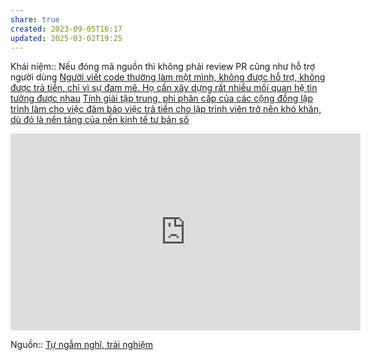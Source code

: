 ```yaml
---
share: true
created: 2023-09-05T16:17
updated: 2025-03-02T19:25
---
```

Khái niệm:: 
Nếu đóng mã nguồn thì không phải review PR cũng như hỗ trợ người dùng
[Người viết code thường làm một mình, không được hỗ trợ, không được trả tiền, chỉ vì sự đam mê. Họ cần xây dựng rất nhiều mối quan hệ tin tưởng được nhau](../../Nh%C3%A2n%20h%E1%BB%8Dc/Ng%C6%B0%E1%BB%9Di%20vi%E1%BA%BFt%20code%20th%C6%B0%E1%BB%9Dng%20l%C3%A0m%20m%E1%BB%99t%20m%C3%ACnh,%20kh%C3%B4ng%20%C4%91%C6%B0%E1%BB%A3c%20h%E1%BB%97%20tr%E1%BB%A3,%20kh%C3%B4ng%20%C4%91%C6%B0%E1%BB%A3c%20tr%E1%BA%A3%20ti%E1%BB%81n,%20ch%E1%BB%89%20v%C3%AC%20s%E1%BB%B1%20%C4%91am%20m%C3%AA.%20H%E1%BB%8D%20c%E1%BA%A7n%20x%C3%A2y%20d%E1%BB%B1ng%20r%E1%BA%A5t%20nhi%E1%BB%81u%20m%E1%BB%91i%20quan%20h%E1%BB%87%20tin%20t%C6%B0%E1%BB%9Fng%20%C4%91%C6%B0%E1%BB%A3c%20nhau.md)
[Tính giải tập trung, phi phân cấp của các cộng đồng lập trình làm cho việc đảm bảo việc trả tiền cho lập trình viên trở nên khó khăn, dù đó là nền tảng của nền kinh tế tư bản số](./T%C3%ADnh%20gi%E1%BA%A3i%20t%E1%BA%ADp%20trung,%20phi%20ph%C3%A2n%20c%E1%BA%A5p%20c%E1%BB%A7a%20c%C3%A1c%20c%E1%BB%99ng%20%C4%91%E1%BB%93ng%20l%E1%BA%ADp%20tr%C3%ACnh%20l%C3%A0m%20cho%20vi%E1%BB%87c%20%C4%91%E1%BA%A3m%20b%E1%BA%A3o%20vi%E1%BB%87c%20tr%E1%BA%A3%20ti%E1%BB%81n%20cho%20l%E1%BA%ADp%20tr%C3%ACnh%20vi%C3%AAn%20tr%E1%BB%9F%20n%C3%AAn%20kh%C3%B3%20kh%C4%83n,%20d%C3%B9%20%C4%91%C3%B3%20l%C3%A0%20n%E1%BB%81n%20t%E1%BA%A3ng%20c%E1%BB%A7a%20n%E1%BB%81n%20kinh%20t%E1%BA%BF%20t%C6%B0%20b%E1%BA%A3n%20s%E1%BB%91.md)
<iframe width="560" height="315" src="https://www.youtube.com/embed/_Mo4lTAeWeM?si=TxiMA_WcpCSccnvt" title="YouTube video player" frameborder="0" allow="accelerometer; autoplay; clipboard-write; encrypted-media; gyroscope; picture-in-picture; web-share" referrerpolicy="strict-origin-when-cross-origin" allowfullscreen></iframe>

Nguồn:: [Tự ngẫm nghĩ, trải nghiệm](../../../%CE%9E%20Ngu%E1%BB%93n/T%E1%BB%B1%20ng%E1%BA%ABm%20ngh%C4%A9,%20tr%E1%BA%A3i%20nghi%E1%BB%87m.md)